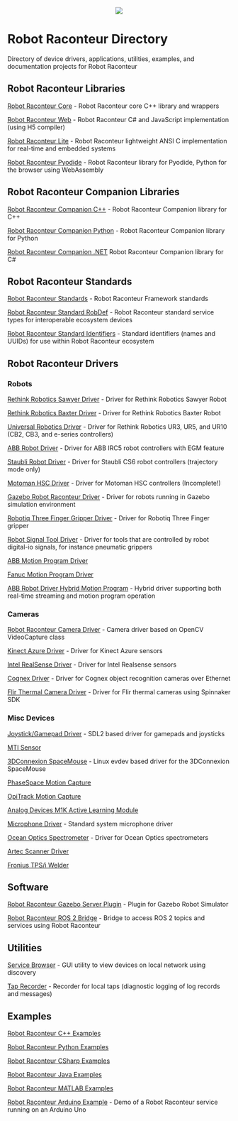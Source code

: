 <p align="center"><img src="https://robotraconteurpublicfiles.s3.amazonaws.com/RRheader2.jpg"></p>

# Robot Raconteur Directory

Directory of device drivers, applications, utilities, examples, and documentation projects for Robot Raconteur

## Robot Raconteur Libraries

[Robot Raconteur Core](https://github.com/robotraconteur/robotraconteur) - Robot Raconteur core C++ library and wrappers

[Robot Raconteur Web](https://github.com/robotraconteur/RobotRaconteurWeb) - Robot Raconteur C\# and JavaScript implementation (using H5 compiler)

[Robot Raconteur Lite](https://github.com/robotraconteur/robotraconteurlite) - Robot Raconteur lightweight ANSI C implementation for real-time and embedded systems

[Robot Raconteur Pyodide](https://github.com/robotraconteur/robotraconteur_pyodide) - Robot Raconteur library for Pyodide, Python for the browser using WebAssembly

## Robot Raconteur Companion Libraries

[Robot Raconteur Companion C++](https://github.com/robotraconteur/robotraconteur_companion) - Robot Raconteur Companion library for C++

[Robot Raconteur Companion Python](https://github.com/robotraconteur/robotraconteur_companion_python) - Robot Raconteur Companion library for Python

[Robot Raconteur Companion .NET](https://github.com/robotraconteur/RobotRaconteurNET.Companion) Robot Raconteur Companion library for C#

## Robot Raconteur Standards

[Robot Raconteur Standards](https://github.com/robotraconteur/robotraconteur_standards) - Robot Raconteur Framework standards

[Robot Raconteur Standard RobDef](https://github.com/robotraconteur/robotraconteur_standard_robdef) - Robot Raconteur standard service types for interoperable ecosystem devices

[Robot Raconteur Standard Identifiers](https://github.com/robotraconteur/robotraconteur_standard_identifiers) - Standard identifiers (names and UUIDs) for use within Robot Raconteur ecosystem

## Robot Raconteur Drivers

### Robots

[Rethink Robotics Sawyer Driver](https://github.com/robotraconteur-contrib/SawyerRobotRaconteurDriver) - Driver for Rethink Robotics Sawyer Robot

[Rethink Robotics Baxter Driver](https://github.com/robotraconteur-contrib/BaxterRobotRaconteurDriver) - Driver for Rethink Robotics Baxter Robot

[Universal Robotics Driver](https://github.com/robotraconteur-contrib/URRobotRaconteurDriver) - Driver for Rethink Robotics UR3, UR5, and UR10 (CB2, CB3, and e-series controllers)

[ABB Robot Driver](https://github.com/robotraconteur-contrib/ABBRobotRaconteurDriver) - Driver for ABB IRC5 robot controllers with EGM feature

[Staubli Robot Driver](https://github.com/robotraconteur-contrib/StaubliRobotRaconteurDriver) - Driver for Staubli CS6 robot controllers (trajectory mode only)

[Motoman HSC Driver](https://github.com/robotraconteur-contrib/MotomanHSCRobotRaconteurDriver) - Driver for Motoman HSC controllers (Incomplete!)

[Gazebo Robot Raconteur Driver](https://github.com/robotraconteur-contrib/GazeboModelRobotRaconteurDriver) - Driver for robots running in Gazebo simulation environment

[Robotiq Three Finger Gripper Driver](https://github.com/robotraconteur-contrib/RobotiqThreeFingerGripperRobotRaconteurDriver) - Driver for Robotiq Three Finger gripper

[Robot Signal Tool Driver](https://github.com/robotraconteur-contrib/RobotSignalToolRobotRaconteurDriver) - Driver for tools that are controlled by robot digital-io signals, for instance pneumatic grippers

[ABB Motion Program Driver](https://github.com/rpirobotics/abb_motion_program_exec)

[Fanuc Motion Program Driver](https://github.com/rpiRobotics/fanuc_motion_program_exec)

[ABB Robot Driver Hybrid Motion Program](https://github.com/robotraconteur-contrib/abb_robotraconteur_driver_hmp) - Hybrid driver supporting both real-time streaming and motion program operation

### Cameras

[Robot Raconteur Camera Driver](https://github.com/robotraconteur-contrib/robotraconteur_camera_driver) - Camera driver based on OpenCV VideoCapture class

[Kinect Azure Driver](https://github.com/robotraconteur-contrib/Kinect_Azure_RR_Interface) - Driver for Kinect Azure sensors

[Intel RealSense Driver](https://github.com/robotraconteur-contrib/realsense_RR_driver) - Driver for Intel Realsense sensors

[Cognex Driver](https://github.com/robotraconteur-contrib/Cognex_driver) - Driver for Cognex object recognition cameras over Ethernet

[Flir Thermal Camera Driver](https://github.com/robotraconteur-contrib/flir_thermal_camera_robotraconteur_driver) - Driver for Flir thermal cameras using Spinnaker SDK

### Misc Devices

[Joystick/Gamepad Driver](https://github.com/robotraconteur-contrib/robotraconteur_joystick_driver) - SDL2 based driver for gamepads and joysticks

[MTI Sensor](https://github.com/robotraconteur-contrib/MTI_RR_Interface)

[3DConnexion SpaceMouse](https://github.com/robotraconteur-contrib/robotraconteur_spacemouse_evdev_driver) - Linux evdev based driver for the 3DConnexion SpaceMouse

[PhaseSpace Motion Capture](https://github.com/robotraconteur-contrib/phasespace_mocap_robotraconteur_driver)

[OpiTrack Motion Capture](https://github.com/robotraconteur-contrib/optitrack_mocap_robotraconteur_driver)

[Analog Devices M1K Active Learning Module](https://github.com/robotraconteur-contrib/M1K_RR_Service)

[Microphone Driver](https://github.com/robotraconteur-contrib/robotraconteur_microphone_driver) - Standard system microphone driver

[Ocean Optics Spectrometer](https://github.com/robotraconteur-contrib/ocean_optics_spectrometer_robotraconteur_driver) - Driver for Ocean Optics spectrometers

[Artec Scanner Driver](https://github.com/robotraconteur-contrib/artec_scanner_robotraconteur_driver)

[Fronius TPS/i Welder](https://github.com/robotraconteur-contrib/fronius_robotraconteur_driver)

## Software

[Robot Raconteur Gazebo Server Plugin](https://github.com/robotraconteur-contrib/RobotRaconteur_Gazebo_Server_Plugin) - Plugin for Gazebo Robot Simulator

[Robot Raconteur ROS 2 Bridge](https://github.com/robotraconteur-contrib/robotraconteur_ros2_bridge) - Bridge to access ROS 2 topics and services using Robot Raconteur

## Utilities

[Service Browser](https://github.com/robotraconteur/RobotRaconteur_ServiceBrowser) - GUI utility to view devices on local network using discovery

[Tap Recorder](https://github.com/robotraconteur/RobotRaconteurLocalTapRecorder) - Recorder for local taps (diagnostic logging of log records and messages)

## Examples

[Robot Raconteur C++ Examples](https://github.com/robotraconteur/RobotRaconteur_CPP_Examples)

[Robot Raconteur Python Examples](https://github.com/robotraconteur/RobotRaconteur_Python_Examples)

[Robot Raconteur CSharp Examples](https://github.com/robotraconteur/RobotRaconteur_CSharp_Examples)

[Robot Raconteur Java Examples](https://github.com/robotraconteur/RobotRaconteur_Java_Examples)

[Robot Raconteur MATLAB Examples](https://github.com/robotraconteur/RobotRaconteur_MATLAB_Examples)

[Robot Raconteur Arduino Example](https://github.com/robotraconteur-contrib/RobotRaconteurArduino) - Demo of a Robot Raconteur service running on an Arduino Uno










